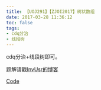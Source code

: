 ```yaml
---
title: 【UOJ291】【ZJOI2017】树状数组
date: 2017-03-28 11:36:12
toc: false
tags: 
- cdq分治
- 线段树
---
```


cdq分治+线段树即可。

<!-- more -->

题解请戳[InvUsr的博客](http://invusr-blog.logdown.com/posts/1636817/zjoi2017-day1-solution)

[Code](https://github.com/q234rty/OJ-Codes/blob/master/UOJ/291.cpp)

